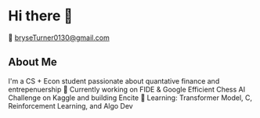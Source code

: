 # Hi there 👋

📧 bryseTurner0130@gmail.com


## About Me  
I'm a CS + Econ student passionate about quantative finance and entrepenuership
🔭 Currently working on FIDE & Google Efficient Chess AI Challenge on Kaggle and building Encite
🌱 Learning: Transformer Model, C, Reinforcement Learning, and Algo Dev

